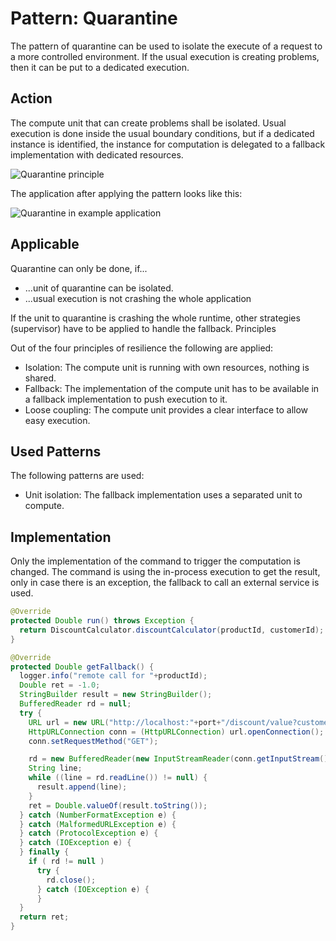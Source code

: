 # Pattern: Quarantine 

The pattern of quarantine can be used to isolate the execute of a request to a more controlled environment. If the usual execution is creating problems, then it can be put to a dedicated execution.


## Action

The compute unit that can create problems shall be isolated. Usual execution is done inside the usual boundary conditions, but if a dedicated instance is identified, the instance for computation is delegated to a fallback implementation with dedicated resources.

![Quarantine principle](https://github.wdf.sap.corp/cloud-native-dev/resilience/blob/master/Images/Quarantine.png)

The application after applying the pattern looks like this:

![Quarantine in example application](https://github.wdf.sap.corp/cloud-native-dev/resilience/blob/master/Images/QuarantineRefApp.png)

## Applicable

Quarantine can only be done, if...

- ...unit of quarantine can be isolated.
- ...usual execution is not crashing the whole application

If the unit to quarantine is crashing the whole runtime, other strategies (supervisor) have to be applied to handle the fallback.
Principles

Out of the four principles of resilience the following are applied:

- Isolation: The compute unit is running with own resources, nothing is shared.
- Fallback: The implementation of the compute unit has to be available in a fallback implementation to push execution to it.
- Loose coupling: The compute unit provides a clear interface to allow easy execution.

## Used Patterns

The following patterns are used:

- Unit isolation: The fallback implementation uses a separated unit to compute.

## Implementation

Only the implementation of the command to trigger the computation is changed. The command is using the in-process execution to get the result, only in case there is an exception, the fallback to call an external service is used.

```Java
@Override
protected Double run() throws Exception {
  return DiscountCalculator.discountCalculator(productId, customerId);
}

@Override
protected Double getFallback() {
  logger.info("remote call for "+productId);
  Double ret = -1.0;
  StringBuilder result = new StringBuilder();
  BufferedReader rd = null;
  try {
    URL url = new URL("http://localhost:"+port+"/discount/value?customerId="+customerId+"&productId="+productId);
    HttpURLConnection conn = (HttpURLConnection) url.openConnection();
    conn.setRequestMethod("GET");

    rd = new BufferedReader(new InputStreamReader(conn.getInputStream()));
    String line;
    while ((line = rd.readLine()) != null) {
      result.append(line);
    }
    ret = Double.valueOf(result.toString());
  } catch (NumberFormatException e) {
  } catch (MalformedURLException e) {
  } catch (ProtocolException e) {
  } catch (IOException e) {
  } finally {
    if ( rd != null )
      try {
        rd.close();
      } catch (IOException e) {
      }
  }
  return ret;
}
```
